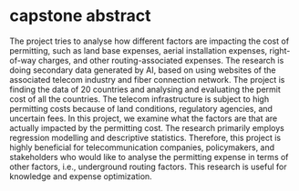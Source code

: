 # capstone abstract
The project tries to analyse how different factors are impacting the cost of permitting, such as land base expenses, aerial installation expenses, right-of-way charges, and other routing-associated expenses. The research is doing secondary data generated by AI, based on using websites of the associated telecom industry and fiber connection network. The project is finding the data of 20 countries and analysing and evaluating the permit cost of all the countries. The telecom infrastructure is subject to high permitting costs because of land conditions, regulatory agencies, and uncertain fees. In this project, we examine what the factors are that are actually impacted by the permitting cost. The research primarily employs regression modelling and descriptive statistics. Therefore, this project is highly beneficial for telecommunication companies, policymakers, and stakeholders who would like to analyse the permitting expense in terms of other factors, i.e., underground routing factors. This research is useful for knowledge and expense optimization.